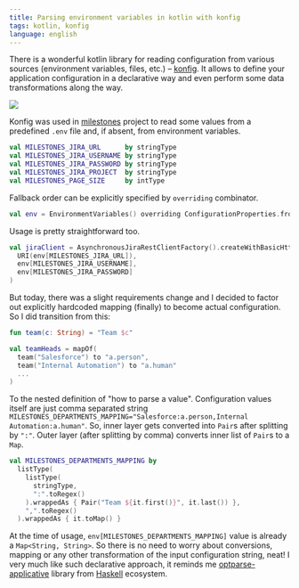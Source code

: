 ```yaml
---
title: Parsing environment variables in kotlin with konfig
tags: kotlin, konfig
language: english
---
```


There is a wonderful kotlin library for reading configuration from various sources (environment variables, files, etc.) – [konfig](@gh(npryce)). It allows to define your application configuration in a declarative way and even perform some data transformations along the way.

<!--more-->

<img src="/previews/konfig/logo.png" class="center"/>

Konfig was used in [milestones](/posts/projects/2021-03-09-milestones) project to read some values from a predefined `.env` file and, if absent, from environment variables.

```kotlin
val MILESTONES_JIRA_URL      by stringType
val MILESTONES_JIRA_USERNAME by stringType
val MILESTONES_JIRA_PASSWORD by stringType
val MILESTONES_JIRA_PROJECT  by stringType
val MILESTONES_PAGE_SIZE     by intType
```

Fallback order can be explicitly specified by `overriding` combinator.

```kotlin
val env = EnvironmentVariables() overriding ConfigurationProperties.fromOptionalFile(File(".env"))
```

Usage is pretty straightforward too.

```kotlin
val jiraClient = AsynchronousJiraRestClientFactory().createWithBasicHttpAuthentication(
  URI(env[MILESTONES_JIRA_URL]),
  env[MILESTONES_JIRA_USERNAME],
  env[MILESTONES_JIRA_PASSWORD]
)
```

But today, there was a slight requirements change and I decided to factor out explicitly hardcoded mapping (finally) to become actual configuration. So I did transition from this:

```kotlin
fun team(c: String) = "Team $c"

val teamHeads = mapOf(
  team("Salesforce") to "a.person",
  team("Internal Automation") to "a.human"
  ...
)
```

To the nested definition of "how to parse a value". Configuration values itself are just comma separated string `MILESTONES_DEPARTMENTS_MAPPING="Salesforce:a.person,Internal Automation:a.human"`. So, inner layer gets converted into `Pair`s after splitting by `":"`. Outer layer (after splitting by comma) converts inner list of `Pair`s to a `Map`.

```kotlin
val MILESTONES_DEPARTMENTS_MAPPING by
  listType(
    listType(
      stringType,
      ":".toRegex()
    ).wrappedAs { Pair("Team ${it.first()}", it.last()) },
    ",".toRegex()
  ).wrappedAs { it.toMap() }
```

At the time of usage, `env[MILESTONES_DEPARTMENTS_MAPPING]` value is already a `Map<String, String>`. So there is no need to worry about conversions, mapping or any other transformation of the input configuration string, neat! I very much like such declarative approach, it reminds me [optparse-applicative](@hackage) library from [Haskell](/tags/haskell) ecosystem.

